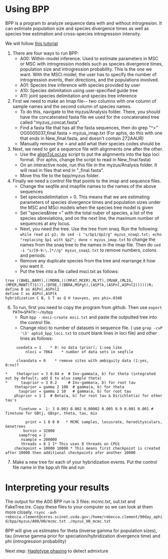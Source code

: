 # Using BPP

BPP is a program to analyze sequence data with and without introgresion. It can estimate population size and species divergence times as well as species tree estimation and cross-species introgression intensity.

We will follow [this tutorial](https://github.com/bpp/bpp-tutorial/wiki)

1) There are four ways to run BPP:
    * A00: Within-model inference. Used to estimate parameters in MSC or MSC with introgression models such as species divergence times, population size and introgression probability. This is the one we want. With the MSCi model, the user has to specify the number of introgression events, their directions, and the populations involved.
    * A01: Species tree inference with species provided by user
    * A10: Species delimitation using user-specified guide tree
    * A11: joint species delimitation and species tree inference
2) First we need to make an Imap file-- two columns with one column of sample names and the second column of species names.
    * To do this, navigate to the myzus/Analysis folder. There, you should have the concatenated fasta file we used for the concatenated tree called "myzus_concat.fasta".
    * Find a fasta file that has all the fasta sequences, then do grep "^>" OG0005037_final.fasta > myzus_imap.txt (For aphis, do this with one that ends in New_final.fasta, and doesn't contain 272AAUR)
    * Manually remove the > and add what their species codes should be
3) Next, we need to get a sequence file with alignments one after the other.
    * Use the [alignToLoci.py](scripts/alignToLoci.py) script to put the alignments into the bpp loci format. (For aphis, change the script to read in New_final.fasta)
    * On an interactive node, run this file in the myzus/Analysis folder. It will read in files that end in "_final.fasta".
    * Move this file to the bpp/myzus folder.
5) Finally we need a control file that points to the imap and sequence files.
    * Change the seqfile and imapfile names to the names of the above sequences
    * Set speciesdelimitation = 0. This means that we are estimating parameters of species divergence times and population sizes under the MSC and MSci models when the species tree model is given
    * Set "species&tree =" with the total nuber of species, a list of the species abreviations, and on the next line, the maximum number of sequences at any locus. 
    * Next, you need the tree. Use the tree from snaq. Run the following: `while read p1 p2; do sed -i "s/$p1/$p2/g" myzus_snaq1.txt; echo "replacing $p1 with $p2"; done < myzus_imap.txt` to change the names from the snaq tree to the names in the imap file. Then do `sed -i "s/[0-9:\.]*//g" myzus_snaq1.txt` to remove numbers, colons and periods.
    * Remove any duplicate species from the tree and rearrange it how you want it.
    * Put the tree into a file called msci.txt as follows:
```
tree ((BHEL,BAMY),((MORN,(((MFAT,MCER),MLYT),(MVAR,(MLIG,(MPER,MANT)T)S))),(DFOE,((BBRA,MSPgt),(ASPlk,(ASPnl,ASPnl2))))))R;
define B as ASPnl,ASPnl2
define C as ASPnl,ASPlk
hybridization C B, S T as Q H tau=yes, yes phi=.0348
```

6) To run, first you need to copy the program from github. Then use `export PATH=$PATH:~/mybpp`
    * Run `bpp ‐‐msci‐create msci.txt` and paste the outputted tree into the control file.
    * Change nloci to number of datasets in sequence file. ( use `grep -cvP '\S' aphid_bpp_loci.txt` to count blank lines in loci file) and other lines as follows:
```
     usedata = 1    * 0: no data (prior); 1:seq like
         nloci = 7064    * number of data sets in seqfile

     cleandata = 0    * remove sites with ambiguity data (1:yes, 0:no)?

*    thetaprior = 3 0.04 e  # Inv-gamma(a, b) for theta (integrated out by default; add E to also sample theta)
*      tauprior = 3 0.2     # Inv-gamma(a, b) for root tau
    thetaprior = gamma 2 100  # gamma(a, b) for theta
      tauprior = gamma 2 10   # gamma(a, b) for root tau
    phiprior = 1 1  # Beta(a, b) for root tau & Dirichlet(a) for other tau's

      finetune =  1: 3 0.003 0.002 0.00002 0.005 0.9 0.001 0.001 # finetune for GBtj, GBspr, theta, tau, mix

         print = 1 0 0 0   * MCMC samples, locusrate, heredityscalars, Genetrees
        burnin = 32000
      sampfreq = 2
       nsample = 200000
       threads = 8 1 1* This uses 8 threads on CPU1
    checkpoint = 10000 10000 * This means first checkpoint is created after 10000 then additional checkpoints afer another 10000
```
7) Make a new tree for each of your hybridization events. Put the control file name in the bpp.sh file and run

# Interpreting your results

The output for the A00 BPP run is 3 files: mcmc.txt, out.txt and FakeTree.tre. Copy these files to your computer so we can look at them more closely. `rsync -avh rebecca.clement@ceres.scinet.usda.gov:/home/rebecca.clement/90day_aphid/bpp/myzus/A00/H0/mcmc.txt ./myzus_H0_mcmc.txt` 

BPP will give us estimates for theta (inverse gamma for population sizes), tau (inverse gamma prior for speciation/hybridization divergence time) and phi (introgression probability)

Next step: [Haplotype phasing](haplotype.md) to detect admixture



